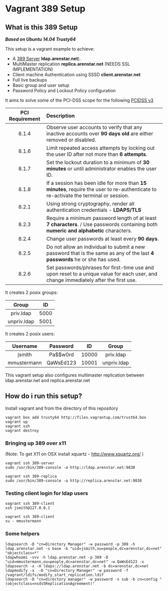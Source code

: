 # Vagrant 389 Setup

## What is this 389 Setup

___Based on Ubuntu 14.04 Trusty64___

This setup is a vagrant example to achieve:

* A [389 Server](http://directory.fedoraproject.org/ "389 Server") **ldap.arenstar.net**).
* MultiMaster replication **replica.arenstar.net** (NEEDS SSL IMPLEMENTATION)
* Client machine Authentication using SSSD **client.arenstar.net**
* Full live backups
* Basic group and user setup
* Password Policy and Lockout Policy configuration

It aims to solve some of the PCI-DSS scope for the following [PCIDSS v3](https://www.pcisecuritystandards.org/documents/PCI_DSS_v3.pdf "PCIDSS v3")

| PCI Requirement | Description |
| :---: | :--- |
| 8.1.4 | Observe user accounts to verify that any inactive accounts over **90 days old** are either removed or disabled. |
| 8.1.6 | Limit repeated access attempts by locking out the user ID after not more than **6 attempts**. |
| 8.1.7 | Set the lockout duration to a minimum of **30 minutes** or until administrator enables the user ID. |
| 8.1.8 | If a session has been idle for more than **15 minutes**, require the user to re-authenticate to re-activate the terminal or session. |
| 8.2.1 | Using strong cryptography, render all authentication credentials - **LDAPS/TLS** |
| 8.2.3 | Require a minimum password length of at least **7 characters**. / Use passwords containing both **numeric and alphabetic** characters. |
| 8.2.4 | Change user passwords at least every **90 days**. |
| 8.2.5 | Do not allow an individual to submit a new password that is the same as any of the last **4 passwords** he or she has used. |
| 8.2.6 | Set passwords/phrases for first-time use and upon reset to a unique value for each user, and change immediately after the first use. |


It creates 2 posix groups:

| Group |  ID   |
| :---: | :---: |
| priv.ldap | 5000  |
| unpriv.ldap | 5001  |

It creates 2 posix users:

| Username    | Password  | ID    | Group       |
| :---------: | :-------: | :---: | :---------: |
| jsmith      | Pa$$w0rd  | 10000 | priv.ldap   |
| mmustermann | QaWsEd123 | 10001 | unpriv.ldap |


This vagrant setup also configures multimaster replication between
ldap.arenstar.net and replica.arenstar.net 

## How do i run this setup?

Install vagrant and from the directory of this repository

```
vagrant box add trusty64 http://files.vagrantup.com/trust64.box
vagrant up
vagrant ssh
vagrant destroy
```

### Bringing up 389 over x11 ###
(Note: To get X11 on OSX install xquartz - http://www.xquartz.org/ )
```
vagrant ssh 389-server
sudo /usr/bin/389-console -a http://ldap.arenstar.net:9830

vagrant ssh 389-replica
sudo /usr/bin/389-console -a http://replica.arenstar.net:9830
```

### Testing client login for ldap users
```
vagrant ssh 389-client
ssh jsmith@127.0.0.1 

vagrant ssh 389-client
su - mmustermann
```

### Some helpers
```
ldapsearch -D "cn=Directory Manager" -w password -p 389 -h ldap.arenstar.net -s base -b "uid=jsmith,ou=people,dc=arenstar,dc=net" "objectclass=*"
ldapwhoami -vvv -h ldap.arenstar.net -p 389 -D "uid=mmustermann,ou=people,dc=arenstar,dc=net" -w QaWsEd123 -x
ldapsearch -x -H ldaps://ldap.arenstar.net -b dc=arenstar,dc=net
ldapmodify -x  -D "cn=Directory Manager" -w password -f /vagrant/ldifs/modify_start_replication.ldif
ldapsearch -D "cn=directory manager" -w password -s sub -b cn=config "(objectclass=nsds5ReplicationAgreement)"
```


